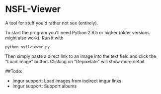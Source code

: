 NSFL-Viewer
===========

A tool for stuff you'd rather not see (entirely).

To start the program you'll need Python 2.6.5 or higher (older versions might also work). Run it with

```
python nsflviewer.py
```

Then simply paste a direct link to an image into the text field and click the "Load image" button. Clicking on "Depixelate" will show more detail.

##Todo:

* Imgur support: Load images from indirect imgur links
* Imgur support: Support albums